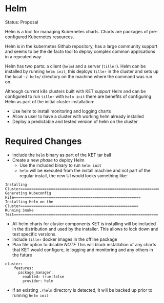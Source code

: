 # Helm

Status: Proposal

Helm is a tool for managing Kubernetes charts. Charts are packages of pre-configured Kubernetes resources.

Helm is in the kubernetes Github repository, has a large community support and seems to be the de facto tool to deploy complex common applications in a repeated way.  

Helm has two parts: a client (`helm`) and a server (`tiller`).
Helm can be installed by running `helm init`, this deploys `tiller` in the cluster and sets up the local `~/.helm/` directory on the machine where the command was run on.

Although current k8s clusters built with KET _support_ Helm and can be configured to run `tiller` with `helm init` there are benefits of configuring Helm as part of the initial cluster installation:
* Use helm to install monitoring and logging charts
* Allow a user to have a cluster with working helm already installed
* Deploy a predictable and tested version of helm on the cluster

# Required Changes
* Include the `helm` binary as part of the KET tar ball
* Create a new _phase_ to deploy Helm
  * Use the included binary to run `helm init`
  * `helm` will be executed from the install machine and not part of the regular install, the new UI would looks something like:
```
Installing Cluster==================================================================
Generating Kubeconfig File==========================================================
Installing Helm on the Cluster======================================================
Running Smoke Test==================================================================
```
* All helm charts for cluster components KET is installing will be included in the distribution and used by the installer. This allows to lock down and test specific versions.
* Include `tiller` docker images in the offline package
* Plan file option to disable *NOTE* This will block installation of any charts that KET would configure, ie logging and monitoring and any others in the future     
```
cluster:
    features:
      package_manager:
        enabled: true|false
        provider: helm
```
* If an existing `./helm` directory is detected, it will be backed up prior to running `helm init` 
